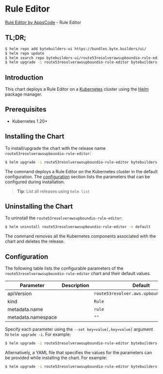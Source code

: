 # Rule Editor

[Rule Editor by AppsCode](https://byte.builders) - Rule Editor

## TL;DR;

```bash
$ helm repo add bytebuilders-ui https://bundles.byte.builders/ui/
$ helm repo update
$ helm search repo bytebuilders-ui/route53resolverawsupboundio-rule-editor --version=v0.4.18
$ helm upgrade -i route53resolverawsupboundio-rule-editor bytebuilders-ui/route53resolverawsupboundio-rule-editor -n default --create-namespace --version=v0.4.18
```

## Introduction

This chart deploys a Rule Editor on a [Kubernetes](http://kubernetes.io) cluster using the [Helm](https://helm.sh) package manager.

## Prerequisites

- Kubernetes 1.20+

## Installing the Chart

To install/upgrade the chart with the release name `route53resolverawsupboundio-rule-editor`:

```bash
$ helm upgrade -i route53resolverawsupboundio-rule-editor bytebuilders-ui/route53resolverawsupboundio-rule-editor -n default --create-namespace --version=v0.4.18
```

The command deploys a Rule Editor on the Kubernetes cluster in the default configuration. The [configuration](#configuration) section lists the parameters that can be configured during installation.

> **Tip**: List all releases using `helm list`

## Uninstalling the Chart

To uninstall the `route53resolverawsupboundio-rule-editor`:

```bash
$ helm uninstall route53resolverawsupboundio-rule-editor -n default
```

The command removes all the Kubernetes components associated with the chart and deletes the release.

## Configuration

The following table lists the configurable parameters of the `route53resolverawsupboundio-rule-editor` chart and their default values.

|     Parameter      | Description |                       Default                       |
|--------------------|-------------|-----------------------------------------------------|
| apiVersion         |             | <code>route53resolver.aws.upbound.io/v1beta1</code> |
| kind               |             | <code>Rule</code>                                   |
| metadata.name      |             | <code>rule</code>                                   |
| metadata.namespace |             | <code>""</code>                                     |


Specify each parameter using the `--set key=value[,key=value]` argument to `helm upgrade -i`. For example:

```bash
$ helm upgrade -i route53resolverawsupboundio-rule-editor bytebuilders-ui/route53resolverawsupboundio-rule-editor -n default --create-namespace --version=v0.4.18 --set apiVersion=route53resolver.aws.upbound.io/v1beta1
```

Alternatively, a YAML file that specifies the values for the parameters can be provided while
installing the chart. For example:

```bash
$ helm upgrade -i route53resolverawsupboundio-rule-editor bytebuilders-ui/route53resolverawsupboundio-rule-editor -n default --create-namespace --version=v0.4.18 --values values.yaml
```
